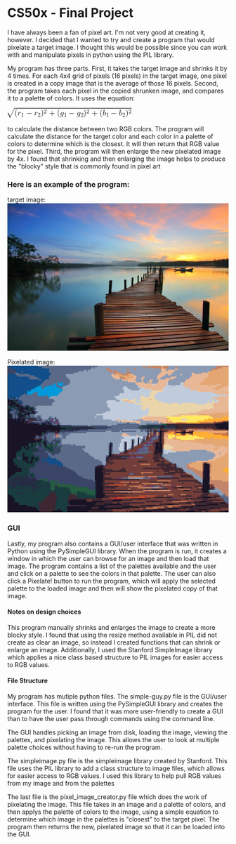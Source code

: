 # CS50x - Final Project

<p>I have always been a fan of pixel art.  I'm not very good at creating it, however. I decided that I wanted
to try and create a program that would pixelate a target image.  I thought this would be
possible since you can work with and manipulate pixels in python using the PIL library.
</p>

<p>My program has three parts.  First, it takes the target image and shrinks it by 4 times.
For each 4x4 grid of pixels (16 pixels) in the target image, one pixel is created in a copy
image that is the average of those 16 pixels.  Second, the program takes each pixel in the
copied shrunken image,  and compares it to a palette of colors.  It uses the equation:
</p>

![Equation](Images/Equation.png)

<p>to calculate the distance between two RGB colors.  The program will calculate the distance
for the target color and each color in a palette of colors to determine which is the closest.
It will then return that RGB value for the pixel.  Third, the program will then enlarge the
new pixelated image by 4x.  I found that shrinking and then enlarging the image helps to
produce the "blocky" style that is commonly found in pixel art</p>

### Here is an example of the program:

target image:<br>
![Image of Landscape](Images/landscape.jpg)

Pixelated image:<br>
![Pixelated landscape](Images/pixelimage.png)

### GUI

<p>Lastly, my program also contains a GUI/user interface that was written in Python using the
PySimpleGUI library.  When the program is run, it creates a window in which the user can
browse for an image and then load that image.  The program contains a list of the palettes
available and the user and click on a palette to see the colors in that palette.  The user can
also click a Pixelate! button to run the program, which will apply the selected palette
to the loaded image and then will show the pixelated copy of that image.</p>

#### Notes on design choices

<p>This program manually shrinks and enlarges the image to create a more blocky style.  I found
that using the resize method available in PIL did not create as clear an image, so instead I
created functions that can shrink or enlarge an image.  Additionally, I used the Stanford SimpleImage
library which applies a nice class based structure to PIL images for easier access to RGB values.</p>

#### File Structure
<p>My program has mutiple python files.  The simple-guy.py file is the GUI/user interface.  This file
is written using the PySimpleGUI library and creates the program for the user.  I found that it was
more user-friendly to create a GUI than to have the user pass through commands using the command line.</p>

<p>The GUI handles picking an image from disk, loading the image, viewing the palettes, and pixelating the image.
This allows the user to look at multiple palette choices without having to re-run the program.</p>

<p>The simpleimage.py file is the simpleimage library created by Stanford.  This file uses the PIL
library to add a class structure to image files, which allows for easier access to RGB values.  I used
this library to help pull RGB values from my image and from the palettes</p>

<p>The last file is the pixel_image_creator.py file which does the work of pixelating the image.
 This file takes in an image and a palette of colors, and then applys the palette of colors to the image,
 using a simple equation to determine which image in the palettes is "closest" to the target pixel. The
 program then returns the new, pixelated image so that it can be loaded into the GUI.</p>